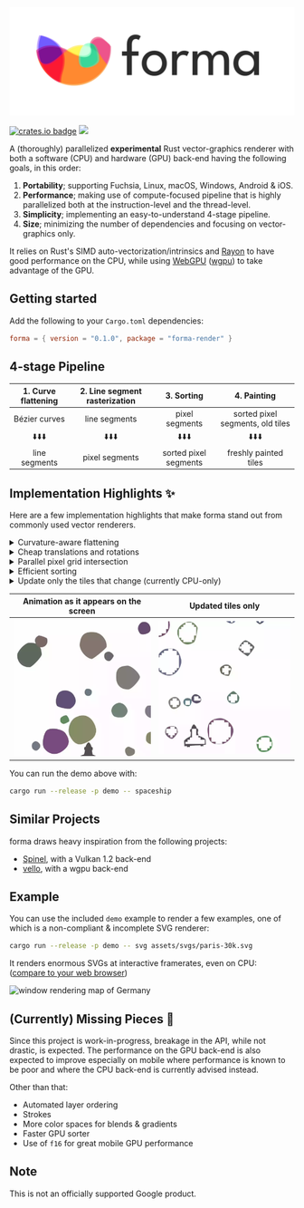 ![forma logo](assets/images/logo.png?raw=true)

[![crates.io badge](https://img.shields.io/crates/v/forma-render?style=for-the-badge)](https://crates.io/crates/forma-render) [![](https://dcbadge.vercel.app/api/server/CYtcmqgh)](https://discord.gg/CYtcmqgh)

A (thoroughly) parallelized **experimental** Rust vector-graphics renderer with both a software (CPU) and hardware (GPU)
back-end having the following goals, in this order:

  1. **Portability**; supporting Fuchsia, Linux, macOS, Windows, Android & iOS.
  2. **Performance**; making use of compute-focused pipeline that is highly parallelized both at the instruction-level and the thread-level.
  3. **Simplicity**; implementing an easy-to-understand 4-stage pipeline.
  4. **Size**; minimizing the number of dependencies and focusing on vector-graphics only.

It relies on Rust's SIMD auto-vectorization/intrinsics and [Rayon] to have good performance on the CPU, while using [WebGPU] ([wgpu]) to take advantage of the GPU.

[Rayon]: https://github.com/rayon-rs/rayon
[WebGPU]: https://github.com/gpuweb/gpuweb
[wgpu]: https://wgpu.rs/

## Getting started

Add the following to your `Cargo.toml` dependencies:

```toml
forma = { version = "0.1.0", package = "forma-render" }
```

## 4-stage Pipeline

| 1. Curve flattening | 2. Line segment rasterization |      3. Sorting       |           4. Painting            |
|:-------------------:|:-----------------------------:|:---------------------:|:--------------------------------:|
|    Bézier curves    |         line segments         |     pixel segments    | sorted pixel segments, old tiles |
|        ⬇️⬇️⬇️       |             ⬇️⬇️⬇️            |         ⬇️⬇️⬇️        |              ⬇️⬇️⬇️              |
|    line segments    |        pixel segments         | sorted pixel segments |      freshly painted tiles       |

## Implementation Highlights ✨

Here are a few implementation highlights that make forma stand out from commonly used vector renderers.

<details>
<summary>Curvature-aware flattening</summary>

All higher cubic Béziers are approximated by quadratic ones, then, in parallel, flattened to line segments according to their curvature. This [technique] was developed by Raph Levien.

[technique]: https://raphlinus.github.io/graphics/curves/2019/12/23/flatten-quadbez.html

</details>

<details>
<summary>Cheap translations and rotations</summary>

Translations and rotations can be rendered without having to re-flatten the curves, all the while maintaining full quality.

</details>

<details>
<summary>Parallel pixel grid intersection</summary>

Line segments are transformed into pixel segments by intersecting them with the pixel grid. We developed a simple method that performs this computation in *O(1)* and which is run in parallel.

</details>

<details>
<summary>Efficient sorting</summary>

We ported [crumsort] to Rust and parallelized it with Rayon, delivering improved performance over its pdqsort implementation for 64-bit random data. Scattering pixel segments with a sort was inspired from Allan MacKinnon's work on [Spinel].

[crumsort]: https://github.com/google/crumsort-rs
[Spinel]: https://cs.opensource.google/fuchsia/fuchsia/+/main:src/graphics/lib/compute/spinel/

</details>

<details>
<summary>Update only the tiles that change (currently CPU-only)</summary>

We implemented a fail-fast per-tile optimizer that tries to skip the painting step entirely. A similar approach could also be tested on the GPU.

</details>

|   Animation as it appears on the screen    |                               Updated tiles only                               |
|:------------------------------------------:|:------------------------------------------------------------------------------:|
| ![](assets/images/spaceship.webp?raw=true) | ![juice animation updated tiles](assets/images/spaceship-damage.webp?raw=true) |

You can run the demo above with:

```sh
cargo run --release -p demo -- spaceship
```

## Similar Projects

forma draws heavy inspiration from the following projects:

* [Spinel], with a Vulkan 1.2 back-end
* [vello], with a wgpu back-end

[vello]: https://github.com/linebender/vello

## Example

You can use the included `demo` example to render a few examples, one of which is a non-compliant & incomplete SVG renderer:

```sh
cargo run --release -p demo -- svg assets/svgs/paris-30k.svg
```

It renders enormous SVGs at interactive framerates, even on CPU: ([compare to your web browser])

[compare to your web browser]: assets/svgs/paris-30k.svg?raw=true

![window rendering map of Germany](assets/images/paris-30k-rendered.png?raw=true)

## (Currently) Missing Pieces 🧩

Since this project is work-in-progress, breakage in the API, while not drastic, is expected. The performance on the GPU back-end is also expected to improve especially on mobile where performance is known to be poor and where the CPU back-end is currently advised instead.

Other than that:

* Automated layer ordering
* Strokes
* More color spaces for blends & gradients
* Faster GPU sorter
* Use of `f16` for great mobile GPU performance

## Note

This is not an officially supported Google product.
